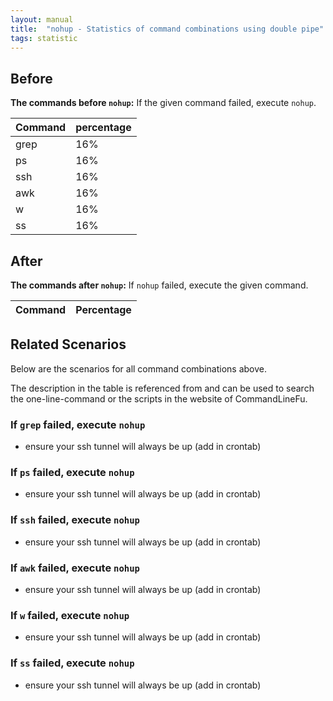 ```yaml
---
layout: manual
title:  "nohup - Statistics of command combinations using double pipe"
tags: statistic
---
```


## Before

__The commands before `nohup`:__ If the given command failed, execute `nohup`.

| Command | percentage |
|--------|--------|
| grep | 16% |
| ps | 16% |
| ssh | 16% |
| awk | 16% |
| w | 16% |
| ss | 16% |



## After

__The commands after `nohup`:__ If `nohup` failed, execute the given command.

| Command | Percentage | 
|-------|--------|



## Related Scenarios

Below are the scenarios for all command combinations above.

The description in the table is referenced from and can be used to search the one-line-command or the scripts in the website of CommandLineFu.


### If `grep` failed, execute `nohup`

- ensure your ssh tunnel will always be up (add in crontab)

            
### If `ps` failed, execute `nohup`

- ensure your ssh tunnel will always be up (add in crontab)

            
### If `ssh` failed, execute `nohup`

- ensure your ssh tunnel will always be up (add in crontab)

            
### If `awk` failed, execute `nohup`

- ensure your ssh tunnel will always be up (add in crontab)

            
### If `w` failed, execute `nohup`

- ensure your ssh tunnel will always be up (add in crontab)

            
### If `ss` failed, execute `nohup`

- ensure your ssh tunnel will always be up (add in crontab)

            


